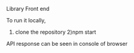 Library Front end

To run it locally,

1) clone the repository
2)npm start

API response can be seen in console of browser

